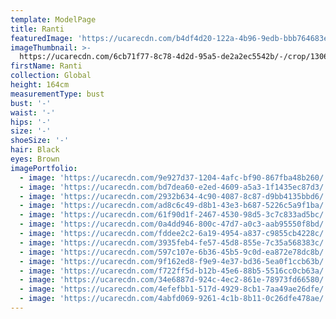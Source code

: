 ```yaml
---
template: ModelPage
title: Ranti
featuredImage: 'https://ucarecdn.com/b4df4d20-122a-4b96-9edb-bbb764683e7c/'
imageThumbnail: >-
  https://ucarecdn.com/6cb71f77-8c78-4d2d-95a5-de2a2ec5542b/-/crop/1306x1487/205,5/-/preview/
firstName: Ranti
collection: Global
height: 164cm
measurementType: bust
bust: '-'
waist: '-'
hips: '-'
size: '-'
shoeSize: '-'
hair: Black
eyes: Brown
imagePortfolio:
  - image: 'https://ucarecdn.com/9e927d37-1204-4afc-bf90-867fba48b260/'
  - image: 'https://ucarecdn.com/bd7dea60-e2ed-4609-a5a3-1f1435ec87d3/'
  - image: 'https://ucarecdn.com/2932b634-4c90-4087-8c87-d9bb4135bbd6/'
  - image: 'https://ucarecdn.com/ad8c6c49-d8b1-43e3-b687-5226c5a9f1ba/'
  - image: 'https://ucarecdn.com/61f90d1f-2467-4530-98d5-3c7c833ad5bc/'
  - image: 'https://ucarecdn.com/0a4dd946-800c-47d7-a0c3-aab95550f8bd/'
  - image: 'https://ucarecdn.com/fddee2c2-6a19-4954-a837-c9855cb4228c/'
  - image: 'https://ucarecdn.com/3935feb4-fe57-45d8-855e-7c35a568383c/'
  - image: 'https://ucarecdn.com/597c107e-6b36-45b5-9c0d-ea872e78dc8b/'
  - image: 'https://ucarecdn.com/9f162ed8-f9e9-4e37-bd36-5ea0f1ccb63b/'
  - image: 'https://ucarecdn.com/f722ff5d-b12b-45e6-88b5-5516cc0cb63a/'
  - image: 'https://ucarecdn.com/34e6887d-924c-4ec2-861e-78973fd66580/'
  - image: 'https://ucarecdn.com/4efefbb1-517d-4929-8cb1-7aa49ae26dfe/'
  - image: 'https://ucarecdn.com/4abfd069-9261-4c1b-8b11-0c26dfe478ae/'
---
```


